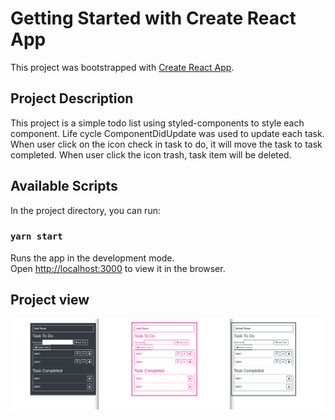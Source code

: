 # Getting Started with Create React App

This project was bootstrapped with [Create React App](https://github.com/facebook/create-react-app).

## Project Description

This project is a simple todo list using styled-components to style each component. Life cycle ComponentDidUpdate was used to update each task. When user click on the icon check in task to do, it will move the task to task completed. When user click the icon trash, task item will be deleted.

## Available Scripts

In the project directory, you can run:

### `yarn start`

Runs the app in the development mode.\
Open [http://localhost:3000](http://localhost:3000) to view it in the browser.

## Project view

![project photo](task-list.png)
